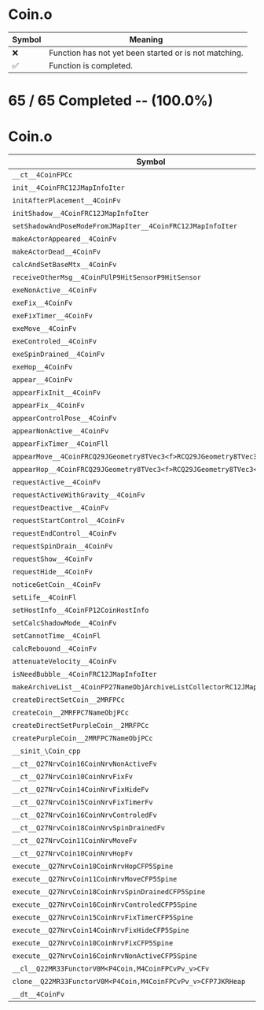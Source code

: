 # Coin.o
| Symbol | Meaning 
| ------------- | ------------- 
| :x: | Function has not yet been started or is not matching. 
| :white_check_mark: | Function is completed. 


# 65 / 65 Completed -- (100.0%)
# Coin.o
| Symbol | Decompiled? |
| ------------- | ------------- |
| `__ct__4CoinFPCc` | :white_check_mark: |
| `init__4CoinFRC12JMapInfoIter` | :white_check_mark: |
| `initAfterPlacement__4CoinFv` | :white_check_mark: |
| `initShadow__4CoinFRC12JMapInfoIter` | :white_check_mark: |
| `setShadowAndPoseModeFromJMapIter__4CoinFRC12JMapInfoIter` | :white_check_mark: |
| `makeActorAppeared__4CoinFv` | :white_check_mark: |
| `makeActorDead__4CoinFv` | :white_check_mark: |
| `calcAndSetBaseMtx__4CoinFv` | :white_check_mark: |
| `receiveOtherMsg__4CoinFUlP9HitSensorP9HitSensor` | :white_check_mark: |
| `exeNonActive__4CoinFv` | :white_check_mark: |
| `exeFix__4CoinFv` | :white_check_mark: |
| `exeFixTimer__4CoinFv` | :white_check_mark: |
| `exeMove__4CoinFv` | :white_check_mark: |
| `exeControled__4CoinFv` | :white_check_mark: |
| `exeSpinDrained__4CoinFv` | :white_check_mark: |
| `exeHop__4CoinFv` | :white_check_mark: |
| `appear__4CoinFv` | :white_check_mark: |
| `appearFixInit__4CoinFv` | :white_check_mark: |
| `appearFix__4CoinFv` | :white_check_mark: |
| `appearControlPose__4CoinFv` | :white_check_mark: |
| `appearNonActive__4CoinFv` | :white_check_mark: |
| `appearFixTimer__4CoinFll` | :white_check_mark: |
| `appearMove__4CoinFRCQ29JGeometry8TVec3<f>RCQ29JGeometry8TVec3<f>ll` | :white_check_mark: |
| `appearHop__4CoinFRCQ29JGeometry8TVec3<f>RCQ29JGeometry8TVec3<f>` | :white_check_mark: |
| `requestActive__4CoinFv` | :white_check_mark: |
| `requestActiveWithGravity__4CoinFv` | :white_check_mark: |
| `requestDeactive__4CoinFv` | :white_check_mark: |
| `requestStartControl__4CoinFv` | :white_check_mark: |
| `requestEndControl__4CoinFv` | :white_check_mark: |
| `requestSpinDrain__4CoinFv` | :white_check_mark: |
| `requestShow__4CoinFv` | :white_check_mark: |
| `requestHide__4CoinFv` | :white_check_mark: |
| `noticeGetCoin__4CoinFv` | :white_check_mark: |
| `setLife__4CoinFl` | :white_check_mark: |
| `setHostInfo__4CoinFP12CoinHostInfo` | :white_check_mark: |
| `setCalcShadowMode__4CoinFv` | :white_check_mark: |
| `setCannotTime__4CoinFl` | :white_check_mark: |
| `calcRebouond__4CoinFv` | :white_check_mark: |
| `attenuateVelocity__4CoinFv` | :white_check_mark: |
| `isNeedBubble__4CoinFRC12JMapInfoIter` | :white_check_mark: |
| `makeArchiveList__4CoinFP27NameObjArchiveListCollectorRC12JMapInfoIter` | :white_check_mark: |
| `createDirectSetCoin__2MRFPCc` | :white_check_mark: |
| `createCoin__2MRFPC7NameObjPCc` | :white_check_mark: |
| `createDirectSetPurpleCoin__2MRFPCc` | :white_check_mark: |
| `createPurpleCoin__2MRFPC7NameObjPCc` | :white_check_mark: |
| `__sinit_\Coin_cpp` | :white_check_mark: |
| `__ct__Q27NrvCoin16CoinNrvNonActiveFv` | :white_check_mark: |
| `__ct__Q27NrvCoin10CoinNrvFixFv` | :white_check_mark: |
| `__ct__Q27NrvCoin14CoinNrvFixHideFv` | :white_check_mark: |
| `__ct__Q27NrvCoin15CoinNrvFixTimerFv` | :white_check_mark: |
| `__ct__Q27NrvCoin16CoinNrvControledFv` | :white_check_mark: |
| `__ct__Q27NrvCoin18CoinNrvSpinDrainedFv` | :white_check_mark: |
| `__ct__Q27NrvCoin11CoinNrvMoveFv` | :white_check_mark: |
| `__ct__Q27NrvCoin10CoinNrvHopFv` | :white_check_mark: |
| `execute__Q27NrvCoin10CoinNrvHopCFP5Spine` | :white_check_mark: |
| `execute__Q27NrvCoin11CoinNrvMoveCFP5Spine` | :white_check_mark: |
| `execute__Q27NrvCoin18CoinNrvSpinDrainedCFP5Spine` | :white_check_mark: |
| `execute__Q27NrvCoin16CoinNrvControledCFP5Spine` | :white_check_mark: |
| `execute__Q27NrvCoin15CoinNrvFixTimerCFP5Spine` | :white_check_mark: |
| `execute__Q27NrvCoin14CoinNrvFixHideCFP5Spine` | :white_check_mark: |
| `execute__Q27NrvCoin10CoinNrvFixCFP5Spine` | :white_check_mark: |
| `execute__Q27NrvCoin16CoinNrvNonActiveCFP5Spine` | :white_check_mark: |
| `__cl__Q22MR33FunctorV0M<P4Coin,M4CoinFPCvPv_v>CFv` | :white_check_mark: |
| `clone__Q22MR33FunctorV0M<P4Coin,M4CoinFPCvPv_v>CFP7JKRHeap` | :white_check_mark: |
| `__dt__4CoinFv` | :white_check_mark: |
